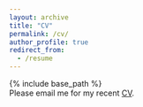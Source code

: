 ```yaml
---
layout: archive
title: "CV"
permalink: /cv/
author_profile: true
redirect_from:
  - /resume
---
```

{% include base_path %}    
Please email me for my recent [CV](https://drive.google.com/file/d/1BoTRWKYZBMD4axEzCrSrg6YgF4YN0Ife/view?usp=sharing](https://drive.google.com/file/d/1J-ee7wL32c-1usClucW8fhznHbU8ntYE/view?usp=drive_link)https://drive.google.com/file/d/1J-ee7wL32c-1usClucW8fhznHbU8ntYE/view?usp=drive_link](https://drive.google.com/file/d/1J-ee7wL32c-1usClucW8fhznHbU8ntYE/view?usp=drive_link)https://drive.google.com/file/d/1J-ee7wL32c-1usClucW8fhznHbU8ntYE/view?usp=drive_link](https://drive.google.com/file/d/1J-ee7wL32c-1usClucW8fhznHbU8ntYE/view?usp=sharing)https://drive.google.com/file/d/1J-ee7wL32c-1usClucW8fhznHbU8ntYE/view?usp=sharing).
